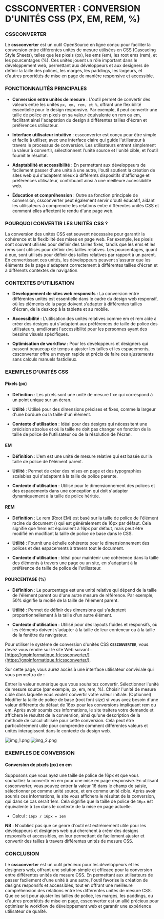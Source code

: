 # CSSCONVERTER : CONVERSION D'UNITÉS CSS (PX, EM, REM, %)

### CSSCONVERTER 
Le **cssconverter** est un outil OpenSource en ligne conçu pour faciliter la conversion entre différentes unités de mesure utilisées en CSS (Cascading Style Sheets), telles que les pixels (px), les ems (em), les root ems (rem), et les pourcentages (%). Ces unités jouent un rôle important dans le développement web, permettant aux développeurs et aux designers de définir la taille des polices, les marges, les paddings, les largeurs, et d'autres propriétés de mise en page de manière responsive et accessible.

### FONCTIONNALITÉS PRINCIPALES
- **Conversion entre unités de mesure** : L'outil permet de convertir des valeurs entre les unités `px, em, rem, et %`, offrant une flexibilité essentielle pour le design responsive. Par exemple, il peut convertir une taille de police en pixels en sa valeur équivalente en rem ou em, facilitant ainsi l'adaptation du design à différentes tailles d'écran et préférences utilisateur.


- **Interface utilisateur intuitive** : cssconverter est conçu pour être simple et facile à utiliser, avec une interface claire qui guide l'utilisateur à travers le processus de conversion. Les utilisateurs entrent simplement la valeur à convertir, sélectionnent l'unité source et l'unité cible, et l'outil fournit le résultat.


- **Adaptabilité et accessibilité** : En permettant aux développeurs de facilement passer d'une unité à une autre, l'outil soutient la création de sites web qui s'adaptent mieux à différents dispositifs d'affichage et préférences utilisateur, contribuant ainsi à une meilleure accessibilité web.


- **Éducation et compréhension** : Outre sa fonction principale de conversion, cssconverter peut également servir d'outil éducatif, aidant les utilisateurs à comprendre les relations entre différentes unités CSS et comment elles affectent le rendu d'une page web.

### POURQUOI CONVERTIR LES UNITÉS CSS ?
La conversion des unités CSS est souvent nécessaire pour garantir la cohérence et la flexibilité des mises en page web. Par exemple, les pixels sont souvent utilisés pour définir des tailles fixes, tandis que les ems et les rems sont utilisés pour définir des tailles relatives. Les pourcentages, quant à eux, sont utilisés pour définir des tailles relatives par rapport à un parent. En convertissant ces unités, les développeurs peuvent s'assurer que les éléments de la page s'adaptent correctement à différentes tailles d'écran et à différents contextes de navigation.

### CONTEXTES D'UTILISATION
- **Développement de sites web responsifs** : La conversion entre différentes unités est essentielle dans le cadre du design web responsif, où les éléments de la page doivent s'adapter à différentes tailles d'écran, de la desktop à la tablette et au mobile.


- **Accessibilité** : L'utilisation des unités relatives comme em et rem aide à créer des designs qui s'adaptent aux préférences de taille de police des utilisateurs, améliorant l'accessibilité pour les personnes ayant des besoins visuels spécifiques.


- **Optimisation de workflow** : Pour les développeurs et designers qui passent beaucoup de temps à ajuster les tailles et les espacements, cssconverter offre un moyen rapide et précis de faire ces ajustements sans calculs manuels fastidieux.

### EXEMPLES D'UNITÉS CSS
#### Pixels (px)
- **Définition** : Les pixels sont une unité de mesure fixe qui correspond à un point unique sur un écran.

- **Utilité** : Utilisé pour des dimensions précises et fixes, comme la largeur d'une bordure ou la taille d'un élément.

- **Contexte d'utilisation** : Idéal pour des designs qui nécessitent une précision absolue et où la taille ne doit pas changer en fonction de la taille de police de l'utilisateur ou de la résolution de l'écran.

#### EM
- **Définition** : L'em est une unité de mesure relative qui est basée sur la taille de police de l'élément parent.

- **Utilité** : Permet de créer des mises en page et des typographies scalables qui s'adaptent à la taille de police parente.

- **Contexte d'utilisation** : Utilisé pour le dimensionnement des polices et des espacements dans une conception qui doit s'adapter dynamiquement à la taille de police héritée.

#### REM
- **Définition** : Le rem (Root EM) est basé sur la taille de police de l'élément racine du document (<html>) qui est généralement de 16px par défaut. Cela signifie que 1rem est équivalent à 16px par défaut, mais peut être modifié en modifiant la taille de police de base dans le CSS.

- **Utilité** : Fournit une échelle cohérente pour le dimensionnement des polices et des espacements à travers tout le document.

- **Contexte d'utilisation** : Idéal pour maintenir une cohérence dans la taille des éléments à travers une page ou un site, en s'adaptant à la préférence de taille de police de l'utilisateur.

#### POURCENTAGE (%)
- **Définition** : Le pourcentage est une unité relative qui dépend de la taille de l'élément parent ou d'une autre mesure de référence. Par exemple, 50% signifie la moitié de la taille de l'élément parent.

- **Utilité** : Permet de définir des dimensions qui s'adaptent proportionnellement à la taille d'un autre élément.

- **Contexte d'utilisation** : Utilisé pour des layouts fluides et responsifs, où les éléments doivent s'adapter à la taille de leur conteneur ou à la taille de la fenêtre du navigateur.


Pour utiliser le système de conversion d'unités CSS **`CSSCONVERTER`**, vous devez vous rendre sur le site Web suivant : [https://gnpinformatique.fr/cssconverter/](https://gnpinformatique.fr/cssconverter/).

Sur cette page, vous aurez accès à une interface utilisateur conviviale qui vous permettra de :

Entrer la valeur numérique que vous souhaitez convertir.
Sélectionner l'unité de mesure source (par exemple, px, em, rem, %).
Choisir l'unité de mesure cible dans laquelle vous voulez convertir votre valeur initiale.
(Optionnel) Modifier la taille de police de base (root font size) si vous avez besoin d'une valeur différente du défaut de 16px pour les conversions impliquant rem ou em.
Après avoir soumis ces informations, le site traitera votre demande et affichera le résultat de la conversion, ainsi qu'une description de la méthode de calcul utilisée pour cette conversion. Cela peut être particulièrement utile pour comprendre comment différentes valeurs et unités interagissent dans le contexte du design web.
<div class="d-flex justify-content-end">
    <img src="assets/img/img_1.png" alt="img_1.png">
    <img src="assets/img/img_2.png" alt="img_2.png">
</div>

### EXEMPLES DE CONVERSION
#### Conversion de pixels (px) en em
Supposons que vous ayez une taille de police de 16px et que vous souhaitiez la convertir en em pour une mise en page responsive. En utilisant cssconverter, vous pouvez entrer la valeur 16 dans le champ de saisie, sélectionner px comme unité source, et em comme unité cible. Après avoir soumis ces informations, le site vous affichera le résultat de la conversion, qui dans ce cas serait 1em. Cela signifie que la taille de police de `16px` est équivalente à `1em` dans le contexte de la mise en page actuelle.

- Calcul : `16px / 16px = 1em`


**NB** : N'oubliez pas que ce genre d'outil est extrêmement utile pour les développeurs et designers web qui cherchent à créer des designs responsifs et accessibles, en leur permettant de facilement ajuster et convertir des tailles à travers différentes unités de mesure CSS.

### CONCLUSION

Le **cssconverter** est un outil précieux pour les développeurs et les designers web, offrant une solution simple et efficace pour la conversion entre différentes unités de mesure CSS. En permettant aux utilisateurs de passer facilement d'une unité à une autre, l'outil favorise la création de designs responsifs et accessibles, tout en offrant une meilleure compréhension des relations entre les différentes unités de mesure CSS. Que ce soit pour ajuster les tailles de police, les marges, les paddings, ou d'autres propriétés de mise en page, cssconverter est un allié précieux pour optimiser le workflow de développement web et garantir une expérience utilisateur de qualité.